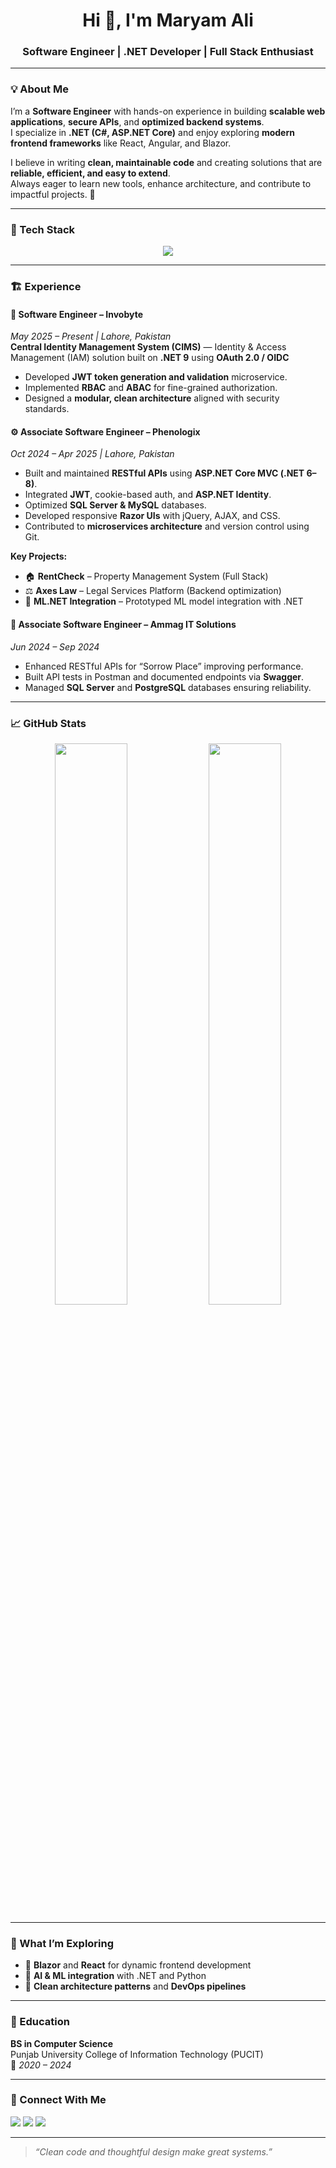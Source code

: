<!-- Header -->
<h1 align="center">Hi 👋, I'm Maryam Ali</h1>
<h3 align="center">Software Engineer | .NET Developer | Full Stack Enthusiast</h3>

---

### 💡 About Me

I’m a **Software Engineer** with hands-on experience in building **scalable web applications**, **secure APIs**, and **optimized backend systems**.  
I specialize in **.NET (C#, ASP.NET Core)** and enjoy exploring **modern frontend frameworks** like React, Angular, and Blazor.  

I believe in writing **clean, maintainable code** and creating solutions that are **reliable, efficient, and easy to extend**.  
Always eager to learn new tools, enhance architecture, and contribute to impactful projects. 🚀

---

### 🧰 Tech Stack

<p align="center">
  <img src="https://skillicons.dev/icons?i=dotnet,cs,html,css,jquery,postgresql,mysql,azure,git,github,postman,visualstudio,vscode" />
</p>

---

### 🏗️ Experience

#### 🧩 **Software Engineer – Invobyte**  
*May 2025 – Present | Lahore, Pakistan*  
**Central Identity Management System (CIMS)** — Identity & Access Management (IAM) solution built on **.NET 9** using **OAuth 2.0 / OIDC**  
- Developed **JWT token generation and validation** microservice.  
- Implemented **RBAC** and **ABAC** for fine-grained authorization.  
- Designed a **modular, clean architecture** aligned with security standards.  

#### ⚙️ **Associate Software Engineer – Phenologix**  
*Oct 2024 – Apr 2025 | Lahore, Pakistan*  
- Built and maintained **RESTful APIs** using **ASP.NET Core MVC (.NET 6–8)**.  
- Integrated **JWT**, cookie-based auth, and **ASP.NET Identity**.  
- Optimized **SQL Server & MySQL** databases.  
- Developed responsive **Razor UIs** with jQuery, AJAX, and CSS.  
- Contributed to **microservices architecture** and version control using Git.  

**Key Projects:**  
- 🏠 **RentCheck** – Property Management System (Full Stack)  
- ⚖️ **Axes Law** – Legal Services Platform (Backend optimization)  
- 🤖 **ML.NET Integration** – Prototyped ML model integration with .NET  

#### 💼 **Associate Software Engineer – Ammag IT Solutions**  
*Jun 2024 – Sep 2024*  
- Enhanced RESTful APIs for “Sorrow Place” improving performance.  
- Built API tests in Postman and documented endpoints via **Swagger**.  
- Managed **SQL Server** and **PostgreSQL** databases ensuring reliability.  

---

### 📈 GitHub Stats

<p align="center">
  <img width="48%" src="https://github-readme-stats.vercel.app/api?username=merium6&show_icons=true&theme=react" />
  <img width="48%" src="https://github-readme-streak-stats.herokuapp.com/?user=merium6&theme=react" />
</p>

---

### 🎯 What I’m Exploring

- 🔹 **Blazor** and **React** for dynamic frontend development  
- 🔹 **AI & ML integration** with .NET and Python  
- 🔹 **Clean architecture patterns** and **DevOps pipelines**

---

### 🧠 Education

**BS in Computer Science**  
Punjab University College of Information Technology (PUCIT)  
📆 *2020 – 2024*

---

### 🤝 Connect With Me

<p align="left">
<a href="mailto:mariymali1623@gmail.com"><img src="https://img.shields.io/badge/Email-Contact-blue?style=for-the-badge&logo=gmail" /></a>
<a href="https://www.linkedin.com/in/maryamali-softwarengineer/"><img src="https://img.shields.io/badge/LinkedIn-Profile-success?style=for-the-badge&logo=linkedin" /></a>
<a href="https://github.com/merium6"><img src="https://img.shields.io/badge/GitHub-merium6-black?style=for-the-badge&logo=github" /></a>
</p>

---

> _“Clean code and thoughtful design make great systems.”_
